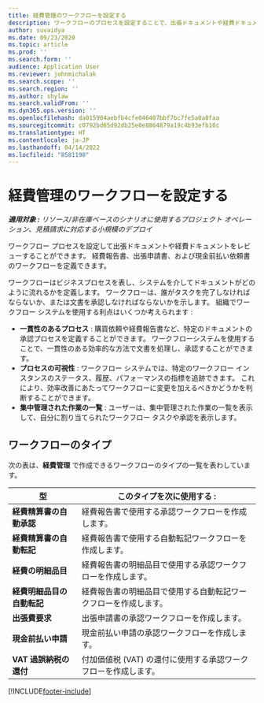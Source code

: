 ```yaml
---
title: 経費管理のワークフローを設定する
description: ワークフローのプロセスを設定することで、出張ドキュメントや経費ドキュメントをレビューすることができます。
author: suvaidya
ms.date: 09/23/2020
ms.topic: article
ms.prod: ''
ms.search.form: ''
audience: Application User
ms.reviewer: johnmichalak
ms.search.scope: ''
ms.search.region: ''
ms.author: shylaw
ms.search.validFrom: ''
ms.dyn365.ops.version: ''
ms.openlocfilehash: da015904aebfb4cfe046407bbf7bc7fe5a0a0faa
ms.sourcegitcommit: c0792bd65d92db25e0e8864879a19c4b93efb10c
ms.translationtype: HT
ms.contentlocale: ja-JP
ms.lasthandoff: 04/14/2022
ms.locfileid: "8581198"
---
```

# <a name="set-up-workflows-for-expense-management"></a>経費管理のワークフローを設定する

_**適用対象 :** リソース/非在庫ベースのシナリオに使用するプロジェクト オペレーション、見積請求に対応する小規模のデプロイ_

ワークフロー プロセスを設定して出張ドキュメントや経費ドキュメントをレビューすることができます。 経費報告書、出張申請書、および現金前払い依頼書のワークフローを定義できます。

ワークフローはビジネスプロセスを表し、システムを介してドキュメントがどのように流れるかを定義します。 ワークフローは、誰がタスクを完了しなければならないか、または文書を承認しなければならないかを示します。 組織でワークフロー システムを使用する利点はいくつか考えられます :

- **一貫性のあるプロセス** : 購買依頼や経費報告書など、特定のドキュメントの承認プロセスを定義することができます。 ワークフローシステムを使用することで、一貫性のある効率的な方法で文書を処理し、承認することができます。
- **プロセスの可視性** : ワークフロー システムでは、特定のワークフロー インスタンスのステータス、履歴、パフォーマンスの指標を追跡できます。 これにより、効率改善にあたってワークフローに変更を加えるべきかどうかを判断することができます。
- **集中管理された作業の一覧** : ユーザーは、集中管理された作業の一覧を表示して、自分に割り当てられたワークフロー タスクや承認を表示します。 

## <a name="workflow-types"></a>ワークフローのタイプ

次の表は、**経費管理** で作成できるワークフローのタイプの一覧を表わしています。


|              <strong>型</strong>              |                   <strong>このタイプを次に使用する :</strong>                   |
|-------------------------------------------------|-----------------------------------------------------------------------|
|   <strong>経費精算書の自動承認</strong> |            経費報告書で使用する承認ワークフローを作成します。             |
|  <strong>経費精算書の自動転記</strong>   |        経費報告書で使用する自動転記ワークフローを作成します。        |
|       <strong>経費の明細品目</strong>        |     経費報告書の明細品目で使用する承認ワークフローを作成します。      |
| <strong>経費明細品目の自動転記</strong> | 経費報告書の明細品目で使用する自動転記ワークフローを作成します。 |
|       <strong>出張費要求</strong>       |          出張申請書の承認ワークフローを作成します。           |
|      <strong>現金前払い申請</strong>      |         現金前払い申請の承認ワークフローを作成します。          |
|        <strong>VAT 過誤納税の還付</strong>        | 付加価値税 (VAT) の還付に使用する承認ワークフローを作成します。  |


[!INCLUDE[footer-include](../includes/footer-banner.md)]